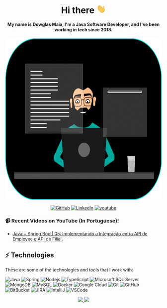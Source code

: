 
<h1 align="center">Hi there <img src="https://github.com/ABSphreak/ABSphreak/blob/master/gifs/Hi.gif?raw=true" width="30px"> </h2>

<h4 align="center"> My name is Dowglas Maia, I'm a Java Software Developer, and I've been working in tech since 2018. </h4>

<p align="center">
  <img height="520px" src="https://github.com/dowglasmaia/imd-readme/blob/main/dev-imd-readme.gif?raw=true" />

<p align="center">
	<a href="https://github.com/dowglasmaia"><img src="https://img.icons8.com/bubbles/50/000000/github.png" alt="GitHub"/></a>
	<a href="https://www.linkedin.com/in/dowglasmaia/"><img src="https://img.icons8.com/bubbles/50/000000/linkedin.png" alt="LinkedIn"/></a>
	<a href="https://www.youtube.com/channel/UCvTCKNpGU8TTOE7MP4vmjDA"><img src="https://img.icons8.com/bubbles/50/000000/youtube.png" alt="youtube"/></a>
</p>


### 📹 Recent Videos on YouTube (In Portuguese)!
- [Java + Spring Boot| 05: Implementando a Integração entra API de Employee e API de Filial.](https://www.youtube.com/watch?v=0vCEM0cqX1M)


## ⚡ Technologies
These are some of the technologies and tools that I work with:

![Java](https://img.shields.io/badge/-Java-007396?style=flat-square&logo=java)
![Spring](https://img.shields.io/badge/-Spring-6DB33F?style=flat-square&logo=spring&logoColor=white)
![Nodejs](https://img.shields.io/badge/-Nodejs-339933?style=flat-square&logo=Node.js&logoColor=white)
![TypeScript](https://img.shields.io/badge/-TypeScript-007ACC?style=flat-square&logo=typescript&logoColor=white)
![Microsoft SQL Server](https://img.shields.io/badge/-SQL%20Server-CC2927?style=flat-square&logo=microsoft-sql-server&logoColor=white)
![MongoDB](https://img.shields.io/badge/-MongoDB-black?style=flat-square&logo=mongodb)
![MySQL](https://img.shields.io/badge/-MySQL-4479A1?style=flat-square&logo=mysql&logoColor=white)
![Docker](https://img.shields.io/badge/-Docker-2496ED?style=flat-square&logo=docker&logoColor=white)
![Google Cloud](https://img.shields.io/badge/Google%20Cloud-4285F4?style=flat-square&logo=google-cloud&logoColor=white)
![Git](https://img.shields.io/badge/-Git-black?style=flat-square&logo=git)
![GitHub](https://img.shields.io/badge/-GitHub-181717?style=flat-square&logo=github)
![BitBucket](https://img.shields.io/badge/-BitBucket-darkblue?style=flat-square&logo=bitbucket)
![JIRA](https://img.shields.io/badge/-JIRA-0052CC?style=flat-square&logo=jira)
![IntelliJ](https://img.shields.io/badge/-IntelliJ%20IDEA-black?style=flat-square&logo=intellij-idea&logoColor=white)
![VSCode](https://img.shields.io/badge/-VSCode-007ACC?style=flat-square&logo=visual-studio-code&logoColor=white)

<p align="center">
 <a href="https://github.com/ValdirCezar/">
 <img height="137px" src="https://github-readme-stats.vercel.app/api?username=dowglasmaia&hide_title=true&hide_border=true&show_icons=true&include_all_commits=true&count_private=true&line_height=21&text_color=000&icon_color=000&bg_color=0,ea6161,ffc64d,fffc4d,52fa5a&theme=graywhite" />
 <!-- wi*quL3fcV -->
 <img height="137px" src="https://github-readme-stats.vercel.app/api/top-langs/?username=dowglasmaia&hide=html&hide_title=true&hide_border=true&layout=compact&langs_count=7&exclude_repo=comp426,Redventures-Movie-Quotes&text_color=000&icon_color=fff&bg_color=0,52fa5a,4dfcff,c64dff&theme=graywhite" /></a>
 
